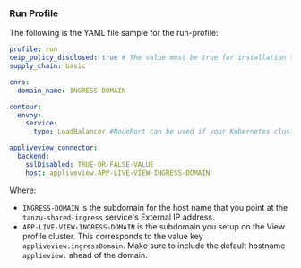 ### <a id='full-profile'></a> Run Profile

The following is the YAML file sample for the run-profile:

```yaml
profile: run
ceip_policy_disclosed: true # The value must be true for installation to succeed
supply_chain: basic

cnrs:
  domain_name: INGRESS-DOMAIN

contour:
  envoy:
    service:
      type: LoadBalancer #NodePort can be used if your Kubernetes cluster doesn't support LoadBalancing

appliveview_connector:
  backend:
    sslDisabled: TRUE-OR-FALSE-VALUE
    host: appliveview.APP-LIVE-VIEW-INGRESS-DOMAIN
```

Where:

- `INGRESS-DOMAIN` is the subdomain for the host name that you point at the `tanzu-shared-ingress`
service's External IP address.
- `APP-LIVE-VIEW-INGRESS-DOMAIN` is the subdomain you setup on the View profile cluster. This corresponds to the value key `appliveview.ingressDomain`. Make sure to include the default hostname `applieview.` ahead of the domain.